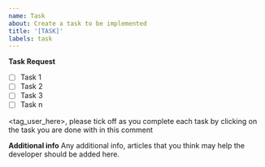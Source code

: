 ```yaml
---
name: Task
about: Create a task to be implemented
title: '[TASK]'
labels: task
---
```


**Task Request**

- [ ] Task 1
- [ ] Task 2
- [ ] Task 3
- [ ] Task n

<tag_user_here>, please tick off as you complete each task by clicking on the task you are done with in this comment

**Additional info**
Any additional info, articles that you think may help the developer should be added here.
